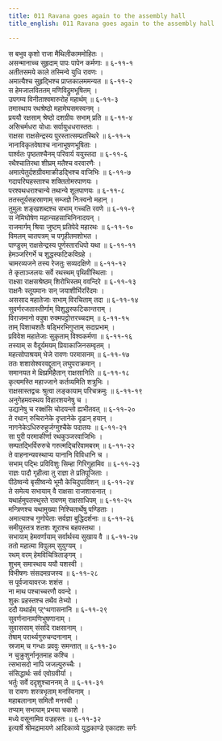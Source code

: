 ```yaml
---
title: 011 Ravana goes again to the assembly hall
title_english: 011 Ravana goes again to the assembly hall

---
```

स बभुव कृशो राजा मैथिलीकाममोहितः ।  
असन्मानाच्च सुहृदाम् पापः पापेन कर्मणाः ॥ ६-११-१  
अतीतसमये काले तस्मिन्वे युधि रावणः ।  
अमात्यैश्च सुहृद्भिश्च प्राप्तकालममन्यत ॥ ६-११-२  
स हेमजालविततम् मणिविद्रुमभूषितम् ।  
उपगम्य विनीताश्वमारुरोह महार्थम् ॥ ६-११-३  
तमास्थाय रथश्रेष्ठो महामेघसमस्वनम् ।  
प्रययौ रक्षसाम् श्रेष्ठो दशग्रीवः सभाम् प्रति ॥ ६-११-४  
असिचर्मधरा योधाः सर्वायुधधरास्ततः ।  
राक्षसा राक्षसेन्द्रस्य पुरस्तात्सम्प्रतस्थिरे ॥ ६-११-५  
नानाविकृतवेषाश्च नानाभूषणभूषिताः ।  
पार्श्वतः पृष्ठतश्चैनम् परिवार्य ययुस्तदा ॥ ६-११-६  
रथैश्चातिरथा शीघ्रम् मतैश्च वरवारणैः ।  
अमात्पेतुर्दशग्रीवमाक्रीडद्भिश्च वाजिभिः ॥ ६-११-७  
गदापरिघहस्ताश्च शक्तितोमरपाणयः ।  
परश्वथधराश्चान्ये तथान्ये शूलपाणयः ॥ ६-११-८  
ततस्तूर्यसहस्राणाम् सम्जज्ञे निःस्वनो महान् ।  
तुमुलः शङ्खशब्दश्च सभाम् गच्चति रवणे ॥ ६-११-९  
स नेमिघोषेण महान्सहसाभिनिनादयन् ।  
राजमार्गम् श्रिया जुष्टम् प्रतिपेदे महारथः ॥ ६-११-१०  
विमलम् चातपत्रम् च पगृहीतमशोभत ।  
पाण्डुरम् राक्षसेन्द्रस्य पूर्णस्तारधिपो यथा ॥ ६-११-११  
हेमञ्जरिगर्भे च शुद्धस्फटिकविग्रहे ।  
चामरव्यजने तस्य रेजतुः सव्यदक्षिणे ॥ ६-११-१२  
ते कृताञ्जलयः सर्वे रथस्थम् पृथिवीस्थिताः ।  
राक्ष्सा राक्षसश्रेष्ठम् शिरोभिस्तम् ववन्दिरे ॥ ६-११-१३  
राक्षनैः स्तूयमानः सन् जयाशीर्भिररिंदमः ।  
अससाद महातेजाः सभाम् विरचिताम् तदा ॥ ६-११-१४  
सुवर्णरजतास्तीर्णाम् विशुद्धस्फटिकान्तराम् ।  
विराजमानो वपुषा रुक्मपट्टोत्तरच्चदाम् ॥ ६-११-१५  
ताम् पिशाचशतैः षड्भिरभिगुप्ताम् सदाप्रभाम् ।  
प्रविवेश महातेजाः सुकृताम् विश्वकर्मणा ॥ ६-११-१६  
तस्याम् स वैदूर्यमयम् प्रियाकाजिनसम्वृतम् ।  
महत्सोपाश्रयम् भेजे रावणः परमासनम् ॥ ६-११-१७  
ततः शशासेश्वरवद्दूतान् लघुपराक्रमान् ।  
समानयत मे क्षिप्रमिहैतान् राक्षसानिति ॥ ६-११-१८  
कृत्यमस्ति महाज्जाने कर्तव्यमिति शत्रुभिः ।  
राक्षसास्तद्वचः श्रुत्वा लङ्कायाम् परिचक्रमुः ॥ ६-११-१९  
अनुगेहमवस्थय विहारशयनेषु च ।  
उद्यानेषु च रक्क्षंसि चोदयन्तो ह्यभीतवत् ॥ ६-११-२०  
ते रथान् रुचिरानेके दृप्तानेके दृढान् हयान् ।  
नागनेकेऽधिरुरुहुर्जग्मुश्चैके पदातयः ॥ ६-११-२१  
सा पुरी परमाकीर्णा रथकुञ्जरवाजिभिः ।  
सम्पतद्भिर्विरुरुचे गरुत्मद्चिरिवामबरम् ॥ ६-११-२२  
ते वाहनान्यवस्थाप्य यानानि विविधानि च ।  
सभाम् पद्भिः प्रविविशुः सिम्हा गिरिगुहामिव ॥ ६-११-२३  
राज्ञः पादौ गृहीत्वा तु राज्ञा ते प्रतिपूजिताः ।  
पीठेष्वन्ये बृसीष्वन्ये भूमौ केचिदुपाविशन् ॥ ६-११-२४  
ते समेत्य सभायाम् वै राक्षसा राजशासनात् ।  
यथार्हमुपतस्थुस्ते रावणम् राक्षसाधिपम् ॥ ६-११-२५  
मन्त्रिणश्च यथामुख्या निश्चितार्थेषु पण्डिताः ।  
अमात्याश्च गुणोपेताः सर्वज्ञा बुद्धिदर्शनाः ॥ ६-११-२६  
समीयुस्तत्र शतशः शूराश्च बहवस्तथा ।  
सभायाम् हेमवर्णायाम् सर्वार्थस्य सुखाय वै ॥ ६-११-२७  
ततो महात्मा विपुलम् सुयुग्यम् ।  
रथम् वरम् हेमविचित्रिताङ्गम् ।  
शुभम् समास्थाय ययौ यशस्वी ।  
विभीषणः संसदमग्रजस्य ॥ ६-११-२८  
स पूर्वजायावरजः शशंस ।  
ना माथ पश्चाच्चरणौ ववन्दे ।  
शुकः प्रहस्तश्च तथैव तेभ्यो ।  
ददौ यथार्हम् प्ऱ्^थगासनानि ॥ ६-११-२९  
सुवर्णनानामणिभुषणानाम् ।  
सुवाससाम् संसदि राक्षसानाम् ।  
तेषाम् परार्थ्यगुरुचन्दनानाम् ।  
स्रजाम् च गन्धाः प्रववुः समन्तात् ॥ ६-११-३०  
न चुक्रुशुर्नानृतमाह कश्चि ।  
त्सभासदो नापि जजल्पुरुच्चैः ।  
संसिद्धार्थः सर्व एवोग्रवीर्या ।  
भर्तुः सर्वे ददृशुश्चाननम् ते ॥ ६-११-३१  
स रावणः शस्त्रभृताम् मनस्विनाम् ।  
महाबलानाम् समितौ मनस्वी ।  
तप्याम् सभायाम् प्रभया चकाशे ।  
मध्ये वसूनामिव वज्रहस्तः ॥ ६-११-३२  
इत्यार्षे श्रीमद्रामायणे आदिकाव्ये युद्धकाण्डे एकादशः सर्गः